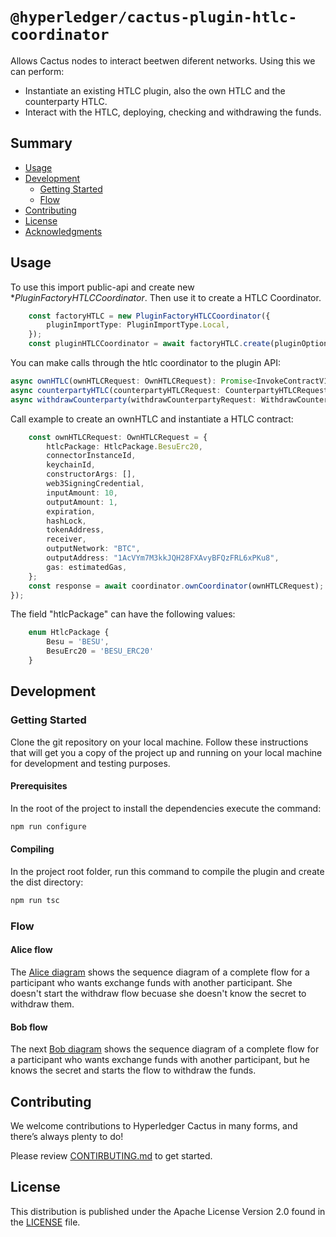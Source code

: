 # `@hyperledger/cactus-plugin-htlc-coordinator`

Allows Cactus nodes to interact beetwen diferent networks. Using this we can perform:
* Instantiate an existing HTLC plugin, also the own HTLC and the counterparty HTLC.
* Interact with the HTLC, deploying, checking and withdrawing the funds.
## Summary

  - [Usage](#usage)
  - [Development](#development)
    - [Getting Started](#getting-started)
    - [Flow](#flow)
  - [Contributing](#contributing)
  - [License](#license)
  - [Acknowledgments](#acknowledgments)

## Usage

To use this import public-api and create new **PluginFactoryHTLCCoordinator*. Then use it to create a HTLC Coordinator.
```typescript
    const factoryHTLC = new PluginFactoryHTLCCoordinator({
        pluginImportType: PluginImportType.Local,
    });
    const pluginHTLCCoordinator = await factoryHTLC.create(pluginOptions);
```
You can make calls through the htlc coordinator to the plugin API:

```typescript
async ownHTLC(ownHTLCRequest: OwnHTLCRequest): Promise<InvokeContractV1Response>; 
async counterpartyHTLC(counterpartyHTLCRequest: CounterpartyHTLCRequest): Promise<InvokeContractV1Response>;
async withdrawCounterparty(withdrawCounterpartyRequest: WithdrawCounterpartyRequest): Promise<InvokeContractV1Response>;
```

Call example to create an ownHTLC and instantiate a HTLC contract:
```typescript
    const ownHTLCRequest: OwnHTLCRequest = {
        htlcPackage: HtlcPackage.BesuErc20,
        connectorInstanceId,
        keychainId,
        constructorArgs: [],
        web3SigningCredential,
        inputAmount: 10,
        outputAmount: 1,
        expiration,
        hashLock,
        tokenAddress,
        receiver,
        outputNetwork: "BTC",
        outputAddress: "1AcVYm7M3kkJQH28FXAvyBFQzFRL6xPKu8",
        gas: estimatedGas,
    };
    const response = await coordinator.ownCoordinator(ownHTLCRequest);
});
```
The field "htlcPackage" can have the following values:
```typescript
    enum HtlcPackage {
        Besu = 'BESU',
        BesuErc20 = 'BESU_ERC20'
    }
```

## Development

### Getting Started

Clone the git repository on your local machine. Follow these instructions that will get you a copy of the project up and running on
your local machine for development and testing purposes.

#### Prerequisites

In the root of the project to install the dependencies execute the command:
```sh
npm run configure
```

#### Compiling

In the project root folder, run this command to compile the plugin and create the dist directory:
```sh
npm run tsc
```

### Flow

#### Alice flow

The [Alice diagram](docs/flow/htlc-coordinator-alice-flow.md, "Alice Flow") shows the sequence diagram of a complete flow for a participant who wants exchange funds with another participant. She doesn't start the withdraw flow becuase she doesn't know the secret to withdraw them.

#### Bob flow

The next [Bob diagram](docs/flow/htlc-coordinator-bob-flow.md, "Bob Flow") 
shows the sequence diagram of a complete flow for a participant who wants exchange funds with another participant, but he knows the secret and starts the flow to withdraw the funds.


## Contributing

We welcome contributions to Hyperledger Cactus in many forms, and there’s always plenty to do!

Please review [CONTIRBUTING.md](../../CONTRIBUTING.md) to get started.

## License

This distribution is published under the Apache License Version 2.0 found in the [LICENSE](../../LICENSE) file.

